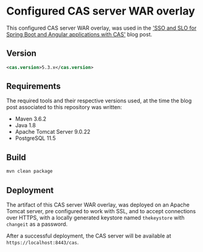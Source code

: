 # Configured CAS server WAR overlay

This configured CAS server WAR overlay, was used in the ['SSO and SLO for Spring Boot and Angular applications with CAS'](https://debbabi-nader.github.io/cas-spring-angular/index.html) blog post.

## Version

```xml
<cas.version>5.3.x</cas.version>
```

## Requirements

The required tools and their respective versions used, at the time the blog post associated to this repository was written:

* Maven 3.6.2
* Java 1.8
* Apache Tomcat Server 9.0.22
* PostgreSQL 11.5

## Build

```bash
mvn clean package
```

## Deployment

The artifact of this CAS server WAR overlay, was deployed on an Apache Tomcat server, pre configured to work with SSL, and to accept connections over HTTPS, with a locally generated keystore named `thekeystore` with `changeit` as a password.

After a successful deployment, the CAS server will be available at `https://localhost:8443/cas`.
